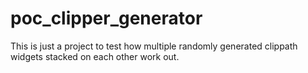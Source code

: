 # poc_clipper_generator

This is just a project to test how multiple randomly generated clippath widgets stacked on each other work out.